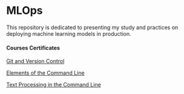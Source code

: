 # MLOps

This repository is dedicated to presenting my study and practices on deploying machine learning models in production.





#### Courses Certificates

[Git and Version Control](https://app.dataquest.io/view_cert/8WJ2I899VB29O2X14YM7)

[Elements of the Command Line](https://app.dataquest.io/view_cert/O2UWARAT9LUXP4UXY077)

[Text Processing in the Command Line](https://app.dataquest.io/view_cert/QQJB8YPFXS22C0FYER81)


